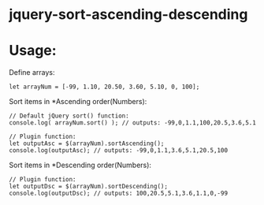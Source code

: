 # jquery-sort-ascending-descending

# Usage:

Define arrays:
```
let arrayNum = [-99, 1.10, 20.50, 3.60, 5.10, 0, 100];
```

Sort items in *Ascending order(Numbers):
```
// Default jQuery sort() function:
console.log( arrayNum.sort() ); // outputs: -99,0,1.1,100,20.5,3.6,5.1
```

```
// Plugin function:
let outputAsc = $(arrayNum).sortAscending(); 
console.log(outputAsc); // outputs: -99,0,1.1,3.6,5.1,20.5,100
```

Sort items in *Descending order(Numbers):
```
// Plugin function:
let outputDsc = $(arrayNum).sortDescending();
console.log(outputDsc); // outputs: 100,20.5,5.1,3.6,1.1,0,-99
```

